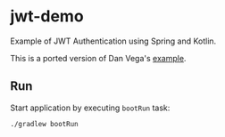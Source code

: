 # jwt-demo
Example of JWT Authentication using Spring and Kotlin. 

This is a ported version of Dan Vega's [example](https://www.danvega.dev/blog/2022/09/06/spring-security-jwt/).

## Run
Start application by executing `bootRun` task:
```
./gradlew bootRun
```
